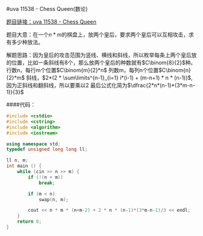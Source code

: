 #uva 11538 - Chess Queen(数论)


[题目链接：uva 11538 - Chess Queen](http://uva.onlinejudge.org/index.php?option=com_onlinejudge&Itemid=8&category=469&page=show_problem&problem=2533)

题目大意：在一个$n*m$的棋盘上，放两个皇后，要求两个皇后可以互相攻击，求有多少种放法。

解题思路：因为皇后的攻击范围为竖线、横线和斜线，所以枚举每条上两个皇后放的位置，比如一条斜线有8个，那么放两个皇后的种数就有$C\binom{8}{2}$种。
                行数n，每行m个位置$C\binom{m}{2}*n$
                列数m，每列n个位置$C\binom{n}{2}*m$
                斜线，$2*(2 * \sum\limits^{n-1}_{i=1} i*(i-1) + (m-n+1) * n * (n-1))$,因为正斜线和翻斜线，所以要乘以2
                最后公式化简为$\dfrac{2*n*(n-1)*(3*m-n-1)}{3}$
                

####代码：             
``` c++
#include <cstdio>
#include <cstring>
#include <algorithm>
#include <iostream>

using namespace std;
typedef unsigned long long ll;

ll n, m;
int main () {
	while (cin >> n >> m) {
		if (!(n + m))
			break;

		if (m < n)
			swap(n, m);

		cout << n * m * (n+m-2) + 2 * n * (n-1)*(3*m-n-1)/3 << endl;
	}
	return 0;
}
```